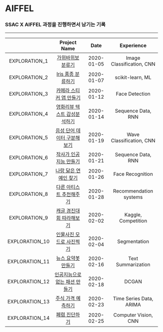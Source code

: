 # AIFFEL

### SSAC X AIFFEL 과정을 진행하면서 남기는 기록

---

|              |               Project Name                    |  Date    |      Experience        |
|:------------:|:---------------------------------------------:|:--------:|:----------------------:|
|EXPLORATION_1 |[가위바위보 분류기](./exploration_1)            |2020-01-05|Image Classification, CNN|
|EXPLORATION_2 |[Iris 품종 분류하기](./exploration_2)           |2020-01-07|scikit-learn, ML        |
|EXPLORATION_3 |[카메라 스티커 앱 만들기](./exploration_3)       |2020-01-12|Face Detection          |
|EXPLORATION_4 |[영화리뷰 텍스트 감성분석하기](./exploration_4)  |2020-01-14|Sequence Data, RNN      |
|EXPLORATION_5 |[음성 단어 데이터 구분해보기](./exploration_5)   |2020-01-19|Wave Classification, CNN|
|EXPLORATION_6 |[작사가 인공지능 만들기](./exploration_6)        |2020-01-21|Sequence Data, RNN     |
|EXPLORATION_7 |[나랑 닮은 연예인 찾기](./exploration_7)         |2020-01-26|Face Recognition       |
|EXPLORATION_8 |[다른 아티스트 추천해주기](./exploration_8)      |2020-01-28|Recommendation systems |
|EXPLORATION_9 |[캐글 경진대회 따라해보기](./exploration_9)      |2020-02-02|Kaggle, Competition    |
|EXPLORATION_10|[인물사진 모드로 사진찍기](./exploration_10)     |2020-02-04|Segmentation           |
|EXPLORATION_11|[뉴스 요약봇 만들기](./exploration_11)           |2020-02-16|Text Summarization     |
|EXPLORATION_12|[인공지능으로 없는 패션 만들기](./exploration_12) |2020-02-18|DCGAN                  |
|EXPLORATION_13|[주식 가격 예측하기](./exploration_13)           |2020-02-23|Time Series Data, ARIMA|
|EXPLORATION_14|[폐렴 진단하기](./exploration_14)                |2020-02-25|Computer Vision, CNN   |
